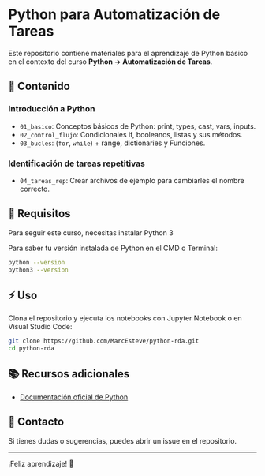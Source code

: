 # Python para Automatización de Tareas

Este repositorio contiene materiales para el aprendizaje de Python básico en el contexto del curso **Python -> Automatización de Tareas**.

## 📌 Contenido

### Introducción a Python
- `01_basico`: Conceptos básicos de Python: print, types, cast, vars, inputs.
- `02_control_flujo`: Condicionales if, booleanos, listas y sus métodos.
- `03_bucles`: (`for`, `while`) + range, dictionaries y Funciones.

### Identificación de tareas repetitivas
- `04_tareas_rep`: Crear archivos de ejemplo para cambiarles el nombre correcto.


## 🚀 Requisitos
Para seguir este curso, necesitas instalar Python 3

Para saber tu versión instalada de Python en el CMD o Terminal:

```bash
python --version
python3 --version
```

## ⚡ Uso
Clona el repositorio y ejecuta los notebooks con Jupyter Notebook o en Visual Studio Code:

```bash
git clone https://github.com/MarcEsteve/python-rda.git
cd python-rda
```

## 📚 Recursos adicionales
- [Documentación oficial de Python](https://docs.python.org/3/)


## 📩 Contacto
Si tienes dudas o sugerencias, puedes abrir un issue en el repositorio.

---
¡Feliz aprendizaje! 🚀
